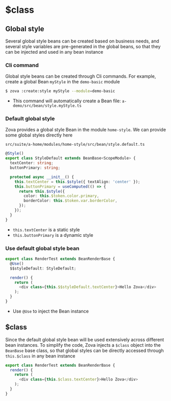 # $class

## Global style

Several global style beans can be created based on business needs, and several style variables are pre-generated in the global beans, so that they can be injected and used in any bean instance

### Cli command

Global style beans can be created through Cli commands. For example, create a global Bean `myStyle` in the `demo-basic` module

```bash
$ zova :create:style myStyle --module=demo-basic
```

- This command will automatically create a Bean file: `a-demo/src/bean/style.myStyle.ts`

### Default global style

Zova provides a global style Bean in the module `home-style`. We can provide some global styles directly here

`src/suite/a-home/modules/home-style/src/bean/style.default.ts`

```typescript
@Style()
export class StyleDefault extends BeanBase<ScopeModule> {
  textCenter: string;
  buttonPrimary: string;

  protected async __init__() {
    this.textCenter = this.$style({ textAlign: 'center' });
    this.buttonPrimary = useComputed(() => {
      return this.$style({
        color: this.$token.color.primary,
        borderColor: this.$token.var.borderColor,
      });
    });
  }
}
```

- `this.textCenter` is a static style
- `this.buttonPrimary` is a dynamic style

### Use default global style bean

```typescript
export class RenderTest extends BeanRenderBase {
  @Use()
  $$styleDefault: StyleDefault;

  render() {
    return (
      <div class={this.$$styleDefault.textCenter}>Hello Zova</div>
    );
  }
}
```

- Use `@Use` to inject the Bean instance

## $class

Since the default global style bean will be used extensively across different bean instances. To simplify the code, Zova injects a `$class` object into the `BeanBase` base class, so that global styles can be directly accessed through `this.$class` in any bean instance

```typescript
export class RenderTest extends BeanRenderBase {
  render() {
    return (
      <div class={this.$class.textCenter}>Hello Zova</div>
    );
  }
}
```
